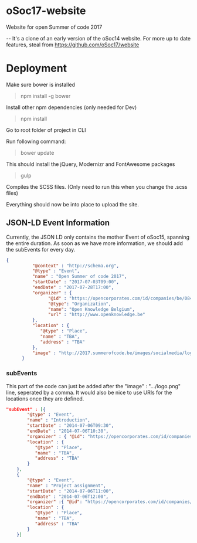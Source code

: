 oSoc17-website
==============

Website for open Summer of code 2017

-- It's a clone of an early version of the oSoc14 website. For more up to date features, steal from https://github.com/oSoc17/website

# Deployment

Make sure bower is installed

> npm install -g bower

Install other npm dependencies (only needed for Dev)

> npm install

Go to root folder of project in CLI

Run following command:

> bower update

This should install the jQuery, Modernizr and FontAwesome packages

> gulp

Compiles the SCSS files. (Only need to run this when you change the .scss files)

Everything should now be into place to upload the site.

## JSON-LD Event Information

Currently, the JSON LD only contains the mother Event of oSoc15, spanning the entire duration.
As soon as we have more information, we should add the subEvents for every day.

```json
{
          "@context" : "http://schema.org",
          "@type" : "Event",
          "name" : "Open Summer of code 2017",
          "startDate" : "2017-07-03T09:00",
          "endDate" : "2017-07-28T17:00",
          "organizer" : {
                "@id" : "https://opencorporates.com/id/companies/be/0845419930",
                "@type": "Organization",
                "name": "Open Knowledge Belgium",
                "url" : "http://www.openknowledge.be"
          },
          "location" : {
             "@type" : "Place",
             "name" : "TBA",
             "address" : "TBA"
          },
          "image" : "http://2017.summerofcode.be/images/socialmedia/logo.png"
      }
```

### subEvents

This part of the code can just be added after the  "image" : ".../logo.png" line, seperated by a comma.
It would also be nice to use URIs for the locations once they are defined.

```json
"subEvent" : [{
        "@type" : "Event",
        "name" : "Introduction",
        "startDate" : "2014-07-06T09:30",
        "endDate" : "2014-07-06T10:30",
        "organizer" : { "@id": "https://opencorporates.com/id/companies/be/0845419930"},
        "location" : { 
           "@type" : "Place",
           "name" : "TBA",
           "address" : "TBA"
        }
    }, 
    {
        "@type" : "Event",
        "name" : "Project assignment",
        "startDate" : "2014-07-06T11:00",
        "endDate" : "2014-07-06T12:00",
        "organizer" :{ "@id": "https://opencorporates.com/id/companies/be/0845419930"},
        "location" : { 
           "@type" : "Place",
           "name" : "TBA",
           "address" : "TBA"
        }
    }]
```
